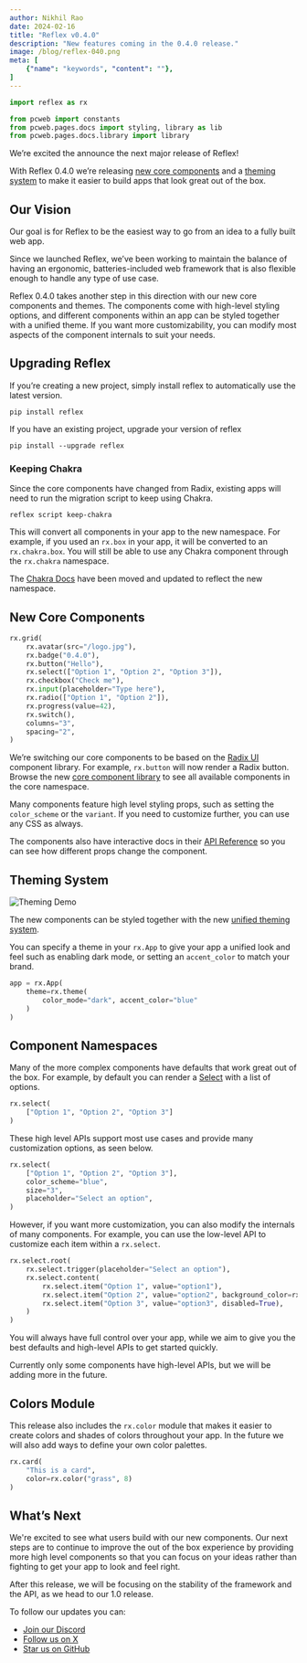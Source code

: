 ```yaml
---
author: Nikhil Rao
date: 2024-02-16
title: "Reflex v0.4.0"
description: "New features coming in the 0.4.0 release."
image: /blog/reflex-040.png
meta: [
    {"name": "keywords", "content": ""},
]
---
```


```python exec
import reflex as rx

from pcweb import constants
from pcweb.pages.docs import styling, library as lib
from pcweb.pages.docs.library import library
```

We’re excited the announce the next major release of Reflex! 

With Reflex 0.4.0 we’re releasing [new core components]({library.path}) and a [theming system]({styling.theming.path}) to make it easier to build apps that look great out of the box.

## Our Vision

Our goal is for Reflex to be the easiest way to go from an idea to a fully built web app.

Since we launched Reflex, we’ve been working to maintain the balance of having an ergonomic, batteries-included web framework that is also flexible enough to handle any type of use case.

Reflex 0.4.0 takes another step in this direction with our new core components and themes.
The components come with high-level styling options, and different components within an app can be styled together with a unified theme.
If you want more customizability, you can modify most aspects of the component internals to suit your needs.

## Upgrading Reflex

If you’re creating a new project, simply install reflex to automatically use the latest version.

```text
pip install reflex
```

If you have an existing project, upgrade your version of reflex

```text
pip install --upgrade reflex
```

### Keeping Chakra

Since the core components have changed from Radix, existing apps will need to run the migration script to keep using Chakra.

```text
reflex script keep-chakra
```

This will convert all components in your app to the new namespace.
For example, if you used an `rx.box` in your app, it will be converted to an `rx.chakra.box`.
You will still be able to use any Chakra component through the `rx.chakra` namespace. 

The [Chakra Docs](https://chakra.reflex.run) have been moved and updated to reflect the new namespace.

## New Core Components

```python demo box
rx.grid(
    rx.avatar(src="/logo.jpg"),
    rx.badge("0.4.0"),
    rx.button("Hello"),
    rx.select(["Option 1", "Option 2", "Option 3"]),
    rx.checkbox("Check me"),
    rx.input(placeholder="Type here"),
    rx.radio(["Option 1", "Option 2"]),
    rx.progress(value=42),
    rx.switch(),
    columns="3",
    spacing="2",
)
```

We’re switching our core components to be based on the [Radix UI](https://www.radix-ui.com) component library. For example, `rx.button` will now render a Radix button. Browse the new [core component library]({library.path}) to see all available components in the core namespace.

Many components feature high level styling props, such as setting the `color_scheme` or the `variant`. If you need to customize further, you can use any CSS as always.

The components also have interactive docs in their [API Reference]({lib.forms.button.path}#api-reference) so you can see how different props change the component.

## Theming System

![Theming Demo](/dashboard.gif)

The new components can be styled together with the new [unified theming system]({styling.theming.path}).

You can specify a theme in your `rx.App` to give your app a unified look and feel such as enabling dark mode, or setting an `accent_color` to match your brand.

```python
app = rx.App(
	theme=rx.theme(
	    color_mode="dark", accent_color="blue"
	)
)
```

## Component Namespaces

Many of the more complex components have defaults that work great out of the box. For example, by default you can render a [Select]({lib.forms.select.path}) with a list of options.

```python demo
rx.select(
    ["Option 1", "Option 2", "Option 3"]
)
```

These high level APIs support most use cases and provide many customization options, as seen below.

```python demo
rx.select(
    ["Option 1", "Option 2", "Option 3"],
    color_scheme="blue",
    size="3",
    placeholder="Select an option",
)
```

However, if you want more customization, you can also modify the internals of many components. For example, you can use the low-level API to customize each item within a `rx.select`.

```python demo
rx.select.root(
    rx.select.trigger(placeholder="Select an option"),
    rx.select.content(
        rx.select.item("Option 1", value="option1"),
        rx.select.item("Option 2", value="option2", background_color=rx.color("red")),
        rx.select.item("Option 3", value="option3", disabled=True),
    )
)
```

You will always have full control over your app, while we aim to give you the best defaults and high-level APIs to get started quickly.

Currently only some components have high-level APIs, but we will be adding more in the future.

## Colors Module

This release also includes the `rx.color` module that makes it easier to create colors and shades of colors throughout your app. In the future we will also add ways to define your own color palettes.

```python demo
rx.card(
    "This is a card",
    color=rx.color("grass", 8)
)
```

## What’s Next

We're excited to see what users build with our new components.
Our next steps are to continue to improve the out of the box experience by providing more high level components so that you can focus on your ideas rather than fighting to get your app to look and feel right.

After this release, we will be focusing on the stability of the framework and the API, as we head to our 1.0 release.

To follow our updates you can:

* [Join our Discord]({constants.DISCORD_URL})
* [Follow us on X]({constants.TWITTER_URL})
* [Star us on GitHub]({constants.GITHUB_URL})
